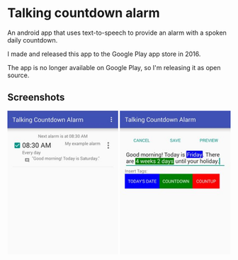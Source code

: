 # Talking countdown alarm

An android app that uses text-to-speech to provide an alarm with a spoken daily countdown.

I made and released this app to the Google Play app store in 2016.

The app is no longer available on Google Play, so I'm releasing it as open source.

## Screenshots
<img src="screenshots/1.jpg" alt="screenshot 1" width="250"> <img src="screenshots/2.jpg" alt="screenshot 2" width="250">
